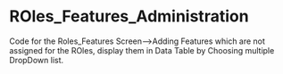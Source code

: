 # ROles_Features_Administration
Code for the Roles_Features Screen-->Adding Features which are not assigned for the ROles, display them in Data Table by Choosing multiple DropDown list.
